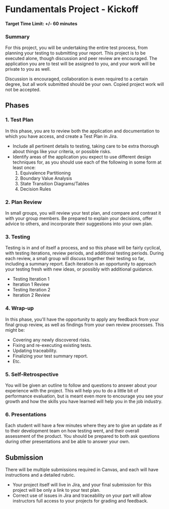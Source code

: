 # Fundamentals Project - Kickoff

#### Target Time Limit: +/- 60 minutes

### Summary

For this project, you will be undertaking the entire test process, from planning
your testing to submitting your report. This project is to be executed alone,
though discussion and peer review are encouraged. The application you are to
test will be assigned to you, and your work will be private to you as well.

Discussion is encouraged, collaboration is even required to a certain degree,
but all work submitted should be your own. Copied project work will not be
accepted.

## Phases

### 1. Test Plan

In this phase, you are to review both the application and documentation to which
you have access, and create a Test Plan in Jira.

- Include all pertinent details to testing, taking care to be extra thorough
  about things like your criteria, or possible risks.
- Identify areas of the application you expect to use different design
  techniques for, as you should use each of the following in some form at least
  once:
  1. Equivalence Partitioning
  1. Boundary Value Analysis
  1. State Transition Diagrams/Tables
  1. Decision Rules

### 2. Plan Review

In small groups, you will review your test plan, and compare and contrast it
with your group members. Be prepared to explain your decisions, offer advice to
others, and incorporate their suggestions into your own plan.

### 3. Testing

Testing is in and of itself a process, and so this phase will be fairly
cyclical, with testing iterations, review periods, and additional testing
periods. During each review, a small group will discuss together their testing
so far, including a summary report. Each iteration is an opportunity to approach
your testing fresh with new ideas, or possibly with additional guidance.

- Testing Iteration 1
- Iteration 1 Review
- Testing Iteration 2
- Iteration 2 Review

### 4. Wrap-up

In this phase, you'll have the opportunity to apply any feedback from your final
group review, as well as findings from your own review processes. This might be:

- Covering any newly discovered risks.
- Fixing and re-executing existing tests.
- Updating traceability.
- Finalizing your test summary report.
- Etc.

### 5. Self-Retrospective

You will be given an outline to follow and questions to answer about your
experience with the project. This will help you to do a little bit of
performance evaluation, but is meant even more to encourage you see your growth
and how the skills you have learned will help you in the job industry.

### 6. Presentations

Each student will have a few minutes where they are to give an update as if to
their development team on how testing went, and their overall assessment of the
product. You should be prepared to both ask questions during other presentations
and be able to answer your own.

## Submission

There will be multiple submissions required in Canvas, and each will have
instructions and a detailed rubric.

- Your project itself will live in Jira, and your final submission for this
  project will be only a link to your test plan.
- Correct use of issues in Jira and traceability on your part will allow
  instructors full access to your projects for grading and feedback.

